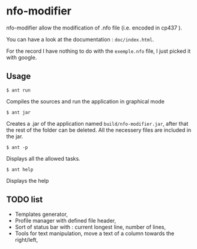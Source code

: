 nfo-modifier
=======

nfo-modifier allow the modification of .nfo file (i.e. encoded in cp437 ).

You can have a look at the documentation : `doc/index.html`.

For the record I have nothing to do with the `exemple.nfo` file, I just picked it with google.

Usage
-------

    $ ant run

Compiles the sources and run the application in graphical mode

    $ ant jar

Creates a .jar of the application named `build/nfo-modifier.jar`, after that
the rest of the folder can be deleted. All the necessery files are included in
the jar.

    $ ant -p

Displays all the allowed tasks.

    $ ant help

Displays the help

TODO list
-------
* Templates generator,
* Profile manager with defined file header,
* Sort of status bar with : current longest line, number of lines,
* Tools for text manipulation, move a text of a column towards the right/left,
